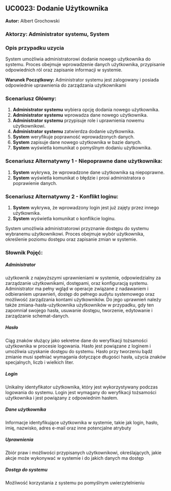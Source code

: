 ## UC0023: Dodanie Użytkownika

**Autor:** Albert Grochowski

### Aktorzy: Administrator systemu, System

### Opis przypadku uzycia
System umożliwia administratorowi dodanie nowego użytkownika do systemu. Proces obejmuje
wprowadzenie danych użytkownika, przypisanie odpowiednich ról oraz zapisanie informacji w systemie.

**Warunek Początkowy:** Administrator systemu jest zalogowany i posiada odpowiednie uprawnienia do zarządzania użytkownikami

### Scenariusz Główny:
1. **Administrator systemu** wybiera opcję dodania nowego użytkownika.  
2. **Administrator systemu** wprowadza dane nowego użytkownika.  
3. **Administrator systemu** przypisuje role i uprawnienia nowemu użytkownikowi.  
4. **Administrator systemu** zatwierdza dodanie użytkownika.  
5. **System** weryfikuje poprawność wprowadzonych danych.  
6. **System** zapisuje dane nowego użytkownika w bazie danych.  
7. **System** wyświetla komunikat o pomyślnym dodaniu użytkownika. 

### Scenariusz Alternatywny 1 - Niepoprawne dane użytkownika:
1. **System** wykrywa, że wprowadzone dane użytkownika są niepoprawne.
2. **System** wyświetla komunikat o błędzie i prosi administratora o poprawienie danych.  

### Scenariusz Alternatywny 2 - Konflikt loginu:
1. **System** wykrywa, że wprowadzony login jest już zajęty przez innego użytkownika.  
2. **System** wyświetla komunikat o konflikcie loginu.  

System umożliwia administratorowi przyznanie dostępu do systemu wybranemu użytkownikowi. Proces obejmuje wybór użytkownika, określenie poziomu dostępu oraz zapisanie zmian w systemie.  
### Słownik Pojęć:

##### Administrator
użytkownik z najwyższymi uprawnieniami w systemie, odpowiedzialny za zarządzanie użytkownikami, dostępami, oraz konfiguracją systemu. Administrator ma pełny wgląd w operacje związane z nadawaniem i odbieraniem uprawnień, dostęp do pełnego audytu systemowego oraz możliwość zarządzania kontami użytkowników. Do jego uprawnień należy także zmiana-hasła-użytkownika użytkowników w przypadku, gdy ten zapomniał swojego hasła, usuwanie dostępu, tworzenie, edytowanie i zarządzanie schemat-danych.

##### Hasło
Ciąg znaków służący jako sekretne dane do weryfikacji tożsamości użytkownika w procesie logowania. Hasło jest powiązane z loginem i umożliwia uzyskanie dostępu do systemu. Hasło przy tworzeniu bądź zmianie musi spełniać wymagania dotyczące długości hasła, użycia znaków specjalnych, liczb i wielkich liter.

##### Login
Unikalny identyfikator użytkownika, który jest wykorzystywany podczas logowania do systemu. Login jest wymagany do weryfikacji tożsamości użytkownika i jest powiązany z odpowiednim hasłem.

##### Dane użytkownika
Informacje identyfikujące użytkownika w systemie, takie jak login, hasło, imię, nazwisko, adres e-mail oraz inne potencjalne atrybuty

##### Uprawnienia 
Zbiór praw i możliwości przypisanych użytkownikowi, określających, jakie akcje może wykonywać w systemie i do jakich danych ma dostęp

##### Dostęp do systemu
Możliwość korzystania z systemu po pomyślnym uwierzytelnieniu